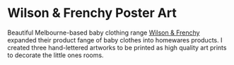 # Wilson & Frenchy Poster Art

Beautiful Melbourne-based baby clothing range [Wilson & Frenchy](http://www.wilsonandfrenchy.com.au/) expanded their product fange of baby clothes into homewares products. I created three hand-lettered artworks to be printed as high quality art prints to decorate the little ones rooms. 